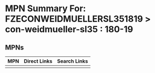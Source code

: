 



# MPN Summary For: FZECONWEIDMUELLERSL351819 > con-weidmueller-sl35 : 180-19

## MPNs
  

|MPN|Direct Links|Search Links|
| :--- | :--- | :--- |
||||
